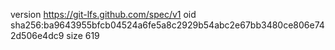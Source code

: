 version https://git-lfs.github.com/spec/v1
oid sha256:ba9643955bfcb04524a6fe5a8c2929b54abc2e67bb3480ce806e742d506e4dc9
size 619
